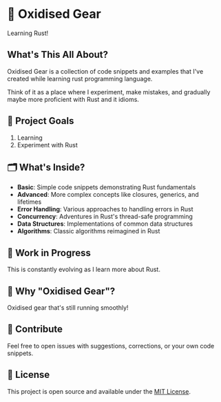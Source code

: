 # 🦀 Oxidised Gear

Learning Rust!

## What's This All About?

Oxidised Gear is a collection of code snippets and examples that I've created while learning rust programming language.

Think of it as a place where I experiment, make mistakes, and gradually maybe more proficient with Rust and it idioms.

## 🎯 Project Goals

1. Learning
2. Experiment with Rust

## 🗂 What's Inside?

- **Basic**: Simple code snippets demonstrating Rust fundamentals
- **Advanced**: More complex concepts like closures, generics, and lifetimes
- **Error Handling**: Various approaches to handling errors in Rust
- **Concurrency**: Adventures in Rust's thread-safe programming
- **Data Structures**: Implementations of common data structures
- **Algorithms**: Classic algorithms reimagined in Rust

## 🚧 Work in Progress

This is constantly evolving as I learn more about Rust.

## 🤔 Why "Oxidised Gear"?

Oxidised gear that's still running smoothly!

## 🤝 Contribute

Feel free to open issues with suggestions, corrections, or your own code snippets.

## 📜 License

This project is open source and available under the [MIT License](LICENSE).
